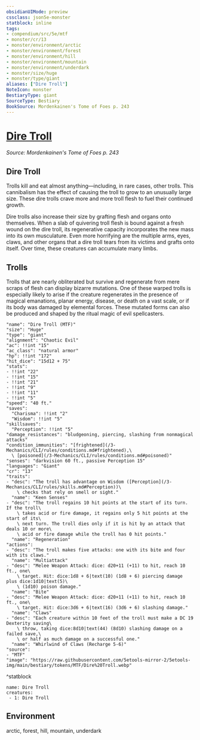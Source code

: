 ```yaml
---
obsidianUIMode: preview
cssclass: json5e-monster
statblock: inline
tags:
- compendium/src/5e/mtf
- monster/cr/13
- monster/environment/arctic
- monster/environment/forest
- monster/environment/hill
- monster/environment/mountain
- monster/environment/underdark
- monster/size/huge
- monster/type/giant
aliases: ["Dire Troll"]
NoteIcon: monster
BestiaryType: giant
SourceType: Bestiary
BookSource: Mordenkainen's Tome of Foes p. 243
---
```

# [Dire Troll](3-Mechanics\CLI\bestiary\giant/dire-troll-mtf.md)
*Source: Mordenkainen's Tome of Foes p. 243*  

## Dire Troll

Trolls kill and eat almost anything—including, in rare cases, other trolls. This cannibalism has the effect of causing the troll to grow to an unusually large size. These dire trolls crave more and more troll flesh to fuel their continued growth.

Dire trolls also increase their size by grafting flesh and organs onto themselves. When a slab of quivering troll flesh is bound against a fresh wound on the dire troll, its regenerative capacity incorporates the new mass into its own musculature. Even more horrifying are the multiple arms, eyes, claws, and other organs that a dire troll tears from its victims and grafts onto itself. Over time, these creatures can accumulate many limbs.

## Trolls

Trolls that are nearly obliterated but survive and regenerate from mere scraps of flesh can display bizarre mutations. One of these warped trolls is especially likely to arise if the creature regenerates in the presence of magical emanations, planar energy, disease, or death on a vast scale, or if its body was damaged by elemental forces. These mutated forms can also be produced and shaped by the ritual magic of evil spellcasters.

```statblock
"name": "Dire Troll (MTF)"
"size": "Huge"
"type": "giant"
"alignment": "Chaotic Evil"
"ac": !!int "15"
"ac_class": "natural armor"
"hp": !!int "172"
"hit_dice": "15d12 + 75"
"stats":
- !!int "22"
- !!int "15"
- !!int "21"
- !!int "9"
- !!int "11"
- !!int "5"
"speed": "40 ft."
"saves":
  "Charisma": !!int "2"
  "Wisdom": !!int "5"
"skillsaves":
  "Perception": !!int "5"
"damage_resistances": "bludgeoning, piercing, slashing from nonmagical attacks"
"condition_immunities": "[frightened](/3-Mechanics/CLI/rules/conditions.md#frightened),\
  \ [poisoned](/3-Mechanics/CLI/rules/conditions.md#poisoned)"
"senses": "darkvision 60 ft., passive Perception 15"
"languages": "Giant"
"cr": "13"
"traits":
- "desc": "The troll has advantage on Wisdom ([Perception](/3-Mechanics/CLI/rules/skills.md#Perception))\
    \ checks that rely on smell or sight."
  "name": "Keen Senses"
- "desc": "The troll regains 10 hit points at the start of its turn. If the troll\
    \ takes acid or fire damage, it regains only 5 hit points at the start of its\
    \ next turn. The troll dies only if it is hit by an attack that deals 10 or more\
    \ acid or fire damage while the troll has 0 hit points."
  "name": "Regeneration"
"actions":
- "desc": "The troll makes five attacks: one with its bite and four with its claws."
  "name": "Multiattack"
- "desc": "Melee Weapon Attack: dice: d20+11 (+11) to hit, reach 10 ft., one\
    \ target. Hit: dice:1d8 + 6|text(10) (1d8 + 6) piercing damage plus dice:1d10|text(5)\
    \ (1d10) poison damage."
  "name": "Bite"
- "desc": "Melee Weapon Attack: dice: d20+11 (+11) to hit, reach 10 ft., one\
    \ target. Hit: dice:3d6 + 6|text(16) (3d6 + 6) slashing damage."
  "name": "Claws"
- "desc": "Each creature within 10 feet of the troll must make a DC 19 Dexterity saving\
    \ throw, taking dice:8d10|text(44) (8d10) slashing damage on a failed save,\
    \ or half as much damage on a successful one."
  "name": "Whirlwind of Claws (Recharge 5-6)"
"source":
- "MTF"
"image": "https://raw.githubusercontent.com/5etools-mirror-2/5etools-img/main/bestiary/tokens/MTF/Dire%20Troll.webp"
```
^statblock

```encounter-table
name: Dire Troll
creatures:
 - 1: Dire Troll
```

## Environment

arctic, forest, hill, mountain, underdark